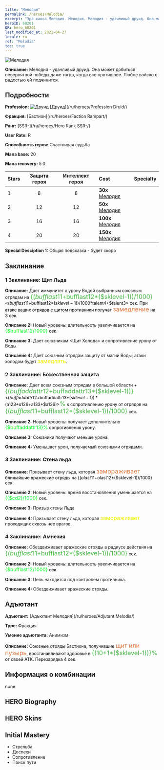 ```yaml
---
title: "Мелодия"
permalink: /heroes/Melodia/
excerpt: "Эра хаоса Мелодия. Мелодия. Мелодия - удачливый друид. Она может добиться невероятной победы даже тогда, когда все против нее. Любое войско с радостью ей подчинится."
heroID: 60201
QR: hero_60201
last_modified_at: 2021-04-27
locale: ru
ref: "Melodia"
toc: true
---
```

  ![Мелодия](/images/h/h_Melodia.jpg)

 **Описание:** Мелодия - удачливый друид. Она может добиться невероятной победы даже тогда, когда все против нее. Любое войско с радостью ей подчинится.
## Подробности
 **Profession:** ![Друид](/images/h/h_prof_4.png)  [Друид](/ru/heroes/Profession Druid/)

 **Фракция:** [Бастион](/ru/heroes/Faction Rampart/)

 **Ранг:** [SSR-](/ru/heroes/Hero Rank SSR-/)

 **User Rate:** R

 **Способность героя:** Счастливая судьба

 **Mana base:** 20

 **Mana recovery:** 5.0


  | Stars | Защита героя | Интеллект героя | Cost |     Specialty     |
  |---------|:---------------:|:---------------:|:--|--------------------|
  |    1    | 8 | 8 | **30x** [Мелодия](/ItemsRU/her_364/) |  |
  |    2    | 12 | 12 | **50x** [Мелодия](/ItemsRU/her_364/) |  |
  |    3    | 16 | 16 | **100x** [Мелодия](/ItemsRU/her_364/) |  |
  |    4    | 20 | 20 | **150x** [Мелодия](/ItemsRU/her_364/) |  |

 **Special Desciption 1:** Общая подсказка - будет скоро

## Заклинание
### 1 Заклинание: Щит Льда
 **Описание:** Дает иммунитет к урону Водой выбранным союзным отрядам на <span style="color: #48b946;font-size:20px">{($bufflast11+$bufflast12*($sklevel-1))/1000}</span><span style="color: black"><($bufflast11+$bufflast12*($sklevel-1))/1000*$talent4+$talent3> сек. При атаке ваших отрядов с щитом противники получат <span style="color: #e07c44;font-size:20px">замедление</span><span style="color: black"> на 3 сек.

 **Описание 2:** Новый уровень: длительность увеличивается на <span style="color: #00ff22;font-size:16px">{$bufflast12/1000}</span><span style="color: black"> сек.

 **Описание 3:** Дает союзникам <Щит Холода> и сопротивление урону от Воды.

 **Описание 4:** Дает союзным отрядам защиту от магии Воды; атаки холодом будут <span style="color: #f0f000;font-size:18px">замедлять</span><span style="color: black">.

### 2 Заклинание: Божественная защита
 **Описание:** Дает всем союзным отрядам в большой области +<span style="color: #48b946;font-size:20px">{($buffaddattr12+$buffaddattr13*($sklevel-1))}</span><span style="color: black"><($buffaddattr12+$buffaddattr13*($sklevel-1))*($a123+$a126+$a133+$a136)><span style="color: #48b946;font-size:20px">%</span><span style="color: black"> к сопротивлению урону от отрядов на <span style="color: #48b946;font-size:20px">{($bufflast11+$bufflast12*($sklevel-1))/1000}</span><span style="color: black"> сек.

 **Описание 2:** Новый уровень: получает дополнительно <span style="color: #00ff22;font-size:16px">{$buffaddattr13}%</span><span style="color: black"> сопротивления урону.

 **Описание 3:** Союзники получают меньше урона.

 **Описание 4:** Уменьшает урон, получаемый союзными отрядами.

### 3 Заклинание: Стена льда
 **Описание:** Призывает стену льда, которая <span style="color: #e07c44;font-size:20px">замораживает</span><span style="color: black"> ближайшие вражеские отряды на {($olast11+$olast12*($sklevel-1))/1000} сек.

 **Описание 2:** Новый уровень: время восстановления уменьшается на <span style="color: #00ff22;font-size:16px">{($cd2)/1000}</span><span style="color: black"> сек.

 **Описание 3:** Призыв стены Льда

 **Описание 4:** Призывает стену льда, которая <span style="color: #f0f000;font-size:18px">замораживает</span><span style="color: black"> проходящих сквозь нее врагов.

### 4 Заклинание: Амнезия
 **Описание:** Обездвиживает вражеские отряды в радиусе действия на <span style="color: #48b946;font-size:20px">{($bufflast11+$bufflast12*($sklevel-1))/1000}</span><span style="color: black"> сек.

 **Описание 2:** Новый уровень: длительность увеличивается на <span style="color: #00ff22;font-size:16px">{$bufflast12/1000}</span><span style="color: black"> сек.

 **Описание 3:** Цель находится под контролем противника.

 **Описание 4:** Обездвиживает вражеские отряды.


## Адъютант

 **Адъютант:**  [Адъютант Мелодия](/ru/heroes/Adjutant Melodia/) 

 **Type:**  Фракция 

 **Умение адъютанта:**  Анимизм 

 **Описание:** Союзные отряды Бастиона, получившие <span style="color: #e07c44;font-size:20px">щит или пузырь</span><span style="color: black">, восстанавливают здоровье в <span style="color: #48b946;font-size:20px">{(10+1*($sklevel-1))}%</span><span style="color: black"> от своей АТК. Перезарядка 4 сек.

## Информация о комбинации

  none
## HERO Biography

## HERO Skins

## Initial Mastery
   - Стрельба
   - Доспехи
   - Сопротивление
   - Поиск пути

